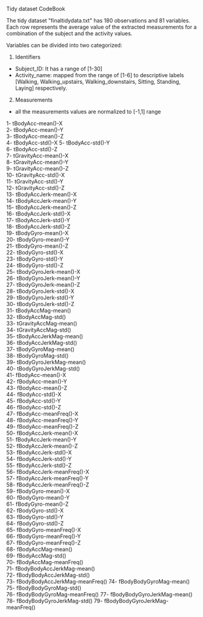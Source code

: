  Tidy dataset CodeBook

The tidy dataset "finaltidydata.txt" has 180 observations and 81 variables. Each row represents the average value of the extracted measurements for a combination of the subject and the activity values.

Variables can be divided into two categorized:
1. Identifiers
 - Subject_ID: It has a range of [1-30]
 - Activity_name: mapped from the range of [1-6] to descriptive labels [Walking, Walking_upstairs, Walking_downstairs, Sitting, Standing, Laying] respectively.
 
 2. Measurements
  - all the measurements values are normalized to [-1,1] range
 
   1- tBodyAcc-mean()-X              
   2- tBodyAcc-mean()-Y   
   3- tBodyAcc-mean()-Z              
   4- tBodyAcc-std()-X
   5- tBodyAcc-std()-Y                
   6- tBodyAcc-std()-Z                
   7- tGravityAcc-mean()-X           
   8- tGravityAcc-mean()-Y            
   9- tGravityAcc-mean()-Z            
  10- tGravityAcc-std()-X            
  11- tGravityAcc-std()-Y            
  12- tGravityAcc-std()-Z             
  13- tBodyAccJerk-mean()-X          
  14- tBodyAccJerk-mean()-Y          
  15- tBodyAccJerk-mean()-Z          
  16- tBodyAccJerk-std()-X       
  17- tBodyAccJerk-std()-Y          
  18- tBodyAccJerk-std()-Z          
  19- tBodyGyro-mean()-X             
  20- tBodyGyro-mean()-Y            
  21- tBodyGyro-mean()-Z              
  22- tBodyGyro-std()-X              
  23- tBodyGyro-std()-Y              
  24- tBodyGyro-std()-Z           
  25- tBodyGyroJerk-mean()-X         
  26- tBodyGyroJerk-mean()-Y          
  27- tBodyGyroJerk-mean()-Z          
  28- tBodyGyroJerk-std()-X          
  29- tBodyGyroJerk-std()-Y          
  30- tBodyGyroJerk-std()-Z           
  31- tBodyAccMag-mean()           
  32- tBodyAccMag-std()              
  33- tGravityAccMag-mean()          
  34- tGravityAccMag-std()           
  35- tBodyAccJerkMag-mean()        
  36- tBodyAccJerkMag-std()        
  37- tBodyGyroMag-mean()           
  38- tBodyGyroMag-std()            
  39- tBodyGyroJerkMag-mean()        
  40- tBodyGyroJerkMag-std()         
  41- fBodyAcc-mean()-X              
  42- fBodyAcc-mean()-Y         
  43- fBodyAcc-mean()-Z              
  44- fBodyAcc-std()-X                
  45- fBodyAcc-std()-Y            
  46- fBodyAcc-std()-Z               
  47- fBodyAcc-meanFreq()-X           
  48- fBodyAcc-meanFreq()-Y       
  49- fBodyAcc-meanFreq()-Z          
  50- fBodyAccJerk-mean()-X           
  51- fBodyAccJerk-mean()-Y      
  52- fBodyAccJerk-mean()-Z          
  53- fBodyAccJerk-std()-X           
  54- fBodyAccJerk-std()-Y        
  55- fBodyAccJerk-std()-Z           
  56- fBodyAccJerk-meanFreq()-X       
  57- fBodyAccJerk-meanFreq()-Y  
  58- fBodyAccJerk-meanFreq()-Z      
  59- fBodyGyro-mean()-X            
  60- fBodyGyro-mean()-Y          
  61- fBodyGyro-mean()-Z             
  62- fBodyGyro-std()-X               
  63- fBodyGyro-std()-Y           
  64- fBodyGyro-std()-Z              
  65- fBodyGyro-meanFreq()-X          
  66- fBodyGyro-meanFreq()-Y      
  67- fBodyGyro-meanFreq()-Z         
  68- fBodyAccMag-mean()              
  69- fBodyAccMag-std()          
  70- fBodyAccMag-meanFreq()         
  71- fBodyBodyAccJerkMag-mean()     
  72- fBodyBodyAccJerkMag-std()  
  73- fBodyBodyAccJerkMag-meanFreq()
  74- fBodyBodyGyroMag-mean()       
  75- fBodyBodyGyroMag-std()     
  76- fBodyBodyGyroMag-meanFreq()
  77- fBodyBodyGyroJerkMag-mean()
  78- fBodyBodyGyroJerkMag-std()
  79- fBodyBodyGyroJerkMag-meanFreq()
 

